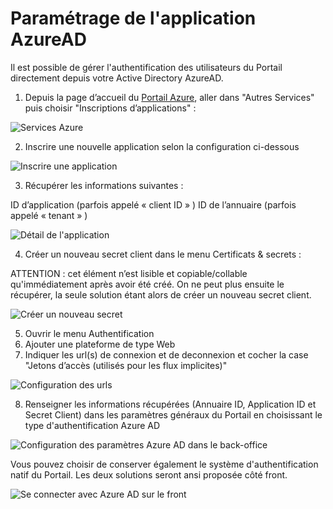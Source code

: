 # Paramétrage de l'application AzureAD

Il est possible de gérer l'authentification des utilisateurs du Portail directement depuis votre Active Directory AzureAD.

1. Depuis la page d’accueil du [Portail Azure](https://portal.azure.com/#home), aller dans "Autres Services" puis choisir "Inscriptions d’applications" :

![Services Azure](/assets/AzureAD/services.png)

2. Inscrire une nouvelle application selon la configuration ci-dessous

![Inscrire une application](/assets/AzureAD/register_application.png)

3. Récupérer les informations suivantes :
  
ID d’application (parfois appelé « client ID » )
ID de l’annuaire (parfois appelé « tenant » )

![Détail de l'application](/assets/AzureAD/application_detail.png)

4. Créer un nouveau secret client dans le menu Certificats & secrets :

ATTENTION : cet élément n’est lisible et copiable/collable qu'immédiatement après avoir été créé. On ne peut plus ensuite le récupérer, la seule solution étant alors de créer un nouveau secret client.

![Créer un nouveau secret](/assets/AzureAD/new_client_secret.png)

5. Ouvrir le menu Authentification
6. Ajouter une plateforme de type Web
7. Indiquer les url(s) de connexion et de deconnexion et cocher la case "Jetons d’accès (utilisés pour les flux implicites)"

![Configuration des urls](/assets/AzureAD/configure_url.png)

8. Renseigner les informations récupérées (Annuaire ID, Application ID et Secret Client) dans les paramètres généraux du Portail en choisissant le type d'authentification Azure AD

![Configuration des paramètres Azure AD dans le back-office](/assets/AzureAD/back_office_azuread_configuration.png)

Vous pouvez choisir de conserver également le système d'authentification natif du Portail. Les deux solutions seront ansi proposée côté front.

![Se connecter avec Azure AD sur le front](/assets/AzureAD/front_azuread_authentication.png)
